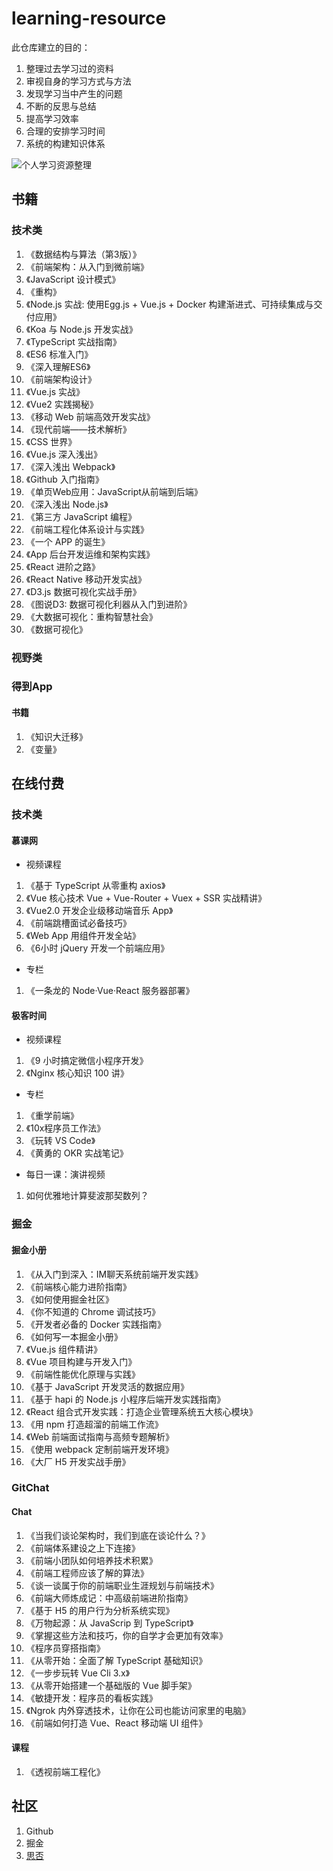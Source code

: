 # learning-resource

此仓库建立的目的：

1. 整理过去学习过的资料
2. 审视自身的学习方式与方法
3. 发现学习当中产生的问题
4. 不断的反思与总结
5. 提高学习效率
6. 合理的安排学习时间
7. 系统的构建知识体系

![个人学习资源整理](http://assets.processon.com/chart_image/5d2c77c8e4b02015bd7d93f6.png)

## 书籍

### 技术类

1. 《数据结构与算法（第3版）》
2. 《前端架构：从入门到微前端》
3. 《JavaScript 设计模式》
4. 《重构》
5. 《Node.js 实战: 使用Egg.js + Vue.js + Docker 构建渐进式、可持续集成与交付应用》
6. 《Koa 与 Node.js 开发实战》
7. 《TypeScript 实战指南》
8. 《ES6 标准入门》
9. 《深入理解ES6》
10. 《前端架构设计》
11. 《Vue.js 实战》
12. 《Vue2 实践揭秘》
13. 《移动 Web 前端高效开发实战》
14. 《现代前端——技术解析》
15. 《CSS 世界》
16. 《Vue.js 深入浅出》
17. 《深入浅出 Webpack》
18. 《Github 入门指南》
19. 《单页Web应用：JavaScript从前端到后端》
20. 《深入浅出 Node.js》
21. 《第三方 JavaScript 编程》
22. 《前端工程化体系设计与实践》
23. 《一个 APP 的诞生》
24. 《App 后台开发运维和架构实践》
25. 《React 进阶之路》
26. 《React Native 移动开发实战》
27. 《D3.js 数据可视化实战手册》
28. 《图说D3: 数据可视化利器从入门到进阶》
29. 《大数据可视化：重构智慧社会》
30. 《数据可视化》

### 视野类

### 得到App

#### 书籍

1. 《知识大迁移》
2. 《变量》

## 在线付费

### 技术类

#### 慕课网

- 视频课程

1. 《基于 TypeScript 从零重构 axios》
2. 《Vue 核心技术 Vue + Vue-Router + Vuex + SSR 实战精讲》
3. 《Vue2.0 开发企业级移动端音乐 App》
4. 《前端跳槽面试必备技巧》
5. 《Web App 用组件开发全站》
6. 《6小时 jQuery 开发一个前端应用》

- 专栏

1. 《一条龙的 Node·Vue·React 服务器部署》

#### 极客时间

- 视频课程

1. 《9 小时搞定微信小程序开发》
2. 《Nginx 核心知识 100 讲》

- 专栏

1. 《重学前端》
2. 《10x程序员工作法》
3. 《玩转 VS Code》
4. 《黄勇的 OKR 实战笔记》

- 每日一课：演讲视频

1. 如何优雅地计算斐波那契数列？

### 掘金

#### 掘金小册

1. 《从入门到深入：IM聊天系统前端开发实践》
2. 《前端核心能力进阶指南》
3. 《如何使用掘金社区》
4. 《你不知道的 Chrome 调试技巧》
5. 《开发者必备的 Docker 实践指南》
6. 《如何写一本掘金小册》
7. 《Vue.js 组件精讲》
8. 《Vue 项目构建与开发入门》
9. 《前端性能优化原理与实践》
10. 《基于 JavaScript 开发灵活的数据应用》
11. 《基于 hapi 的 Node.js 小程序后端开发实践指南》
12. 《React 组合式开发实践：打造企业管理系统五大核心模块》
13. 《用 npm 打造超溜的前端工作流》
14. 《Web 前端面试指南与高频专题解析》
15. 《使用 webpack 定制前端开发环境》
16. 《大厂 H5 开发实战手册》

### GitChat

#### Chat

1. 《当我们谈论架构时，我们到底在谈论什么？》
2. 《前端体系建设之上下连接》
3. 《前端小团队如何培养技术积累》
4. 《前端工程师应该了解的算法》
5. 《谈一谈属于你的前端职业生涯规划与前端技术》
6. 《前端大师炼成记：中高级前端进阶指南》
7. 《基于 H5 的用户行为分析系统实现》
8. 《万物起源：从 JavaScrip 到 TypeScript》
9. 《掌握这些方法和技巧，你的自学才会更加有效率》
10. 《程序员穿搭指南》
11. 《从零开始：全面了解 TypeScript 基础知识》
12. 《一步步玩转 Vue Cli 3.x》
13. 《从零开始搭建一个基础版的 Vue 脚手架》
14. 《敏捷开发：程序员的看板实践》
15. 《Ngrok 内外穿透技术，让你在公司也能访问家里的电脑》
16. 《前端如何打造 Vue、React 移动端 UI 组件》

#### 课程

1. 《透视前端工程化》

## 社区

1. Github
2. 掘金
3. [思否](https://segmentfault.com/)
